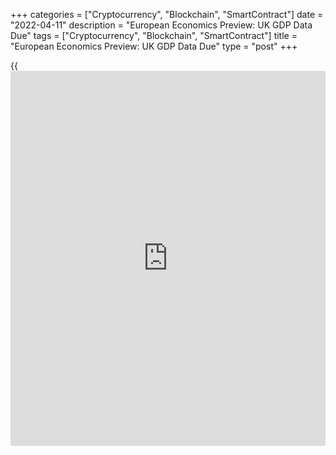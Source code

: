 +++
categories = ["Cryptocurrency", "Blockchain", "SmartContract"]
date = "2022-04-11"
description = "European Economics Preview: UK GDP Data Due"
tags = ["Cryptocurrency", "Blockchain", "SmartContract"]
title = "European Economics Preview: UK GDP Data Due"
type = "post"
+++

{{<iframe id="large-banner" src="https://www.bounty.group/#slide=2.0" width="100%" height="600" scrolling="no" style="border: 0px solid rgb(216, 221, 230); border-radius: 3px;">}}

Monthly GDP data from the UK is due on Monday, headlining a light day
for the European economic [news](https://www.letsplayfx.com/blog/forex-news-website/).

At 2.00 am ET, the Office for National Statistics releases UK GDP,
industrial production and foreign trade data for February. The UK
[economy][1] is forecast grow 0.3 percent month-on-month, after rising
0.8 percent in January.

The UK visible trade deficit is seen narrowing to GBP 20 billion in
February from GBP 26.5 billion in January.

In the meantime, Statistics Norway issues consumer and producer prices
for March. Inflation is expected to rise to 5.0 percent from 3.7 percent
in February.

At 3.00 am ET, consumer price data is due from the Czech Republic.
Economists forecast inflation to advance to 12.4 percent in March from
11.1 percent in February.  
  
Also, unemployment and current account figures are due from Turkey.

At 8.00 am ET, the UK NIESR monthly GDP tracker is due for March.

For comments and feedback [contact](https://www.playgroundfx.com/contact/): editorial@rtt[news](https://www.letsplayfx.com/blog/forex-news-website/).com

[Economic News][1]

 **What parts of the world are seeing the best (and worst) economic
performances lately? Click[here][2] to check out our [Econ Scorecard][2]
and find out! See up-to-the-moment [ranking](https://www.playgroundfx.com/blog/crypto-exchange-ranking/)s for the best and worst
performers in [GDP][3], [unemployment rate][4], [inflation][5] and much
more.**

   1. www.rtt[news](https://www.letsplayfx.com/blog/forex-news-website/).com/Content/EconomicNews.aspx
   2. www.rtt[news](https://www.letsplayfx.com/blog/forex-news-website/).com/economic-scorecard/world-rank/PPI/highest-performance.aspx
   3. www.rtt[news](https://www.letsplayfx.com/blog/forex-news-website/).com/economic-scorecard/world-rank/GDP/highest-performance.aspx
   4. www.rtt[news](https://www.letsplayfx.com/blog/forex-news-website/).com/economic-scorecard/world-rank/unemployment-rate/lowest-performance.aspx
   5. www.rtt[news](https://www.letsplayfx.com/blog/forex-news-website/).com/economic-scorecard/world-rank/CPI/highest-performance.aspx